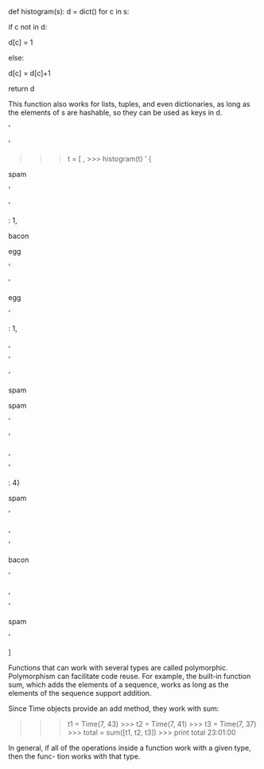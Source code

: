 def histogram(s): d = dict() for c in s:

if c not in d:

d[c] = 1

else:

d[c] = d[c]+1

return d

This function also works for lists, tuples, and even dictionaries, as long as the elements of s are hashable, so they can be used as keys in d.

’

’

>>> t = [ , >>> histogram(t) ’ {

spam

’

’

: 1,

bacon

egg

’

’

egg

’

: 1,

,

’

’

spam

spam

’

’

,

’

: 4}

spam

’

,

’

bacon

’

,

’

spam

’

]

Functions that can work with several types are called polymorphic. Polymorphism can facilitate code reuse. For example, the built-in function sum, which adds the elements of a sequence, works as long as the elements of the sequence support addition.

Since Time objects provide an add method, they work with sum:

>>> t1 = Time(7, 43) >>> t2 = Time(7, 41) >>> t3 = Time(7, 37) >>> total = sum([t1, t2, t3]) >>> print total 23:01:00

In general, if all of the operations inside a function work with a given type, then the func- tion works with that type.